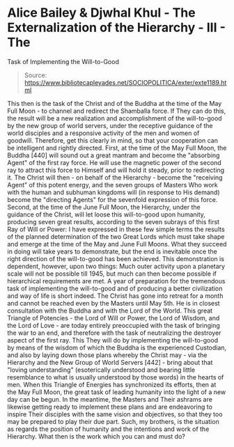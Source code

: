 # Alice Bailey & Djwhal Khul - The Externalization of the Hierarchy - III - The
Task of Implementing the Will-to-Good

> Source: https://www.bibliotecapleyades.net/SOCIOPOLITICA/exter/exte1189.html

This then is the task of the Christ and of the Buddha at the time of the May Full Moon - to channel and redirect the Shamballa force. If They can do this, the result will be a new realization and accomplishment of the will-to-good by the new group of world servers, under the receptive guidance of the world disciples and a responsive activity of the men and women of goodwill.
Therefore, get this clearly in mind, so that your cooperation can be intelligent and rightly directed.
First, at the time of the May Full Moon, the Buddha [440] will sound out a great mantram and become the "absorbing Agent" of the first ray force. He will use the magnetic power of the second ray to attract this force to Himself and will hold it steady, prior to redirecting it. The Christ will then - on behalf of the Hierarchy - become the "receiving Agent" of this potent energy, and the seven groups of Masters Who work with the human and subhuman kingdoms will (in response to His demand) become the "directing Agents" for the sevenfold expression of this force.
Second, at the time of the June Full Moon, the Hierarchy, under the guidance of the Christ, will let loose this will-to-good upon humanity, producing seven great results, according to the seven subrays of this first Ray of Will or Power:
I have expressed in these few simple terms the results of the planned determination of the two Great Lords which must take shape and emerge at the time of the May and June Full Moons. What they succeed in doing will take years to demonstrate, but the end is inevitable once the right direction of the will-to-good has been achieved. This demonstration is dependent, however, upon two things:
Much outer activity upon a planetary scale will not be possible till 1945, but much can then become possible if hierarchical requirements are met. A year of preparation for the tremendous task of implementing the will-to-good and of producing a better civilization and way of life is short indeed.
The Christ has gone into retreat for a month and cannot be reached even by the Masters until May 5th. He is in closest consultation with the Buddha and with the Lord of the World. This great Triangle of Potencies - the Lord of Will or Power, the Lord of Wisdom, and the Lord of Love - are today entirely preoccupied with the task of bringing the war to an end, and therefore with the task of neutralizing the destroyer aspect of the first ray. This They will do by implementing the will-to-good by means of the wisdom of which the Buddha is the experienced Custodian, and also by laying down those plans whereby the Christ may - via the Hierarchy and the New Group of World Servers [442] - bring about that "loving understanding" (esoterically understood and bearing little resemblance to what is usually understood by those words) in the hearts of men. When this Triangle of Energies has synchronized its efforts, then at the May Full Moon, the great task of leading humanity into the light of a new day can be begun.
In the meantime, the Masters and Their ashrams are likewise getting ready to implement these plans and are endeavoring to inspire Their disciples with the same vision and objectives, so that they too may be prepared to play their due part.
Such, my brothers, is the situation as regards the position of humanity and the intentions and work of the Hierarchy. What then is the work which you can and must do?
